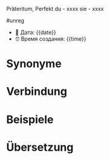 Präteritum, Perfekt
du - xxxx
sie - xxxx

#unreg
- 📍 Дата: {{date}}
- ⏰ Время создания: {{time}}
# Synonyme

# Verbindung 

# Beispiele
# Übersetzung